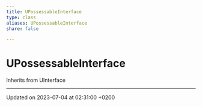 ```yaml
---
title: UPossessableInterface
type: class
aliases: UPossessableInterface
share: false

---
```


# UPossessableInterface





Inherits from UInterface

-------------------------------

Updated on 2023-07-04 at 02:31:00 +0200